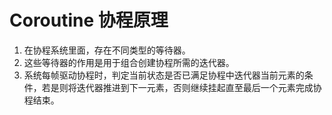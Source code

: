 # Coroutine 协程原理

1. 在协程系统里面，存在不同类型的等待器。
2. 这些等待器的作用是用于组合创建协程所需的迭代器。
3. 系统每帧驱动协程时，判定当前状态是否已满足协程中迭代器当前元素的条件，若是则将迭代器推进到下一元素，否则继续挂起直至最后一个元素完成协程结束。
